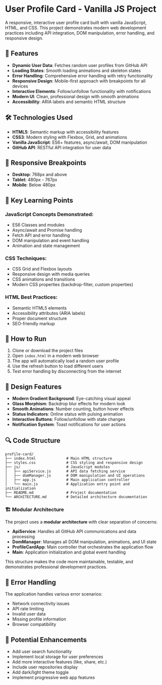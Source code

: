 # User Profile Card - Vanilla JS Project

A responsive, interactive user profile card built with vanilla JavaScript, HTML, and CSS. This project demonstrates modern web development practices including API integration, DOM manipulation, error handling, and responsive design.

## 🚀 Features

- **Dynamic User Data**: Fetches random user profiles from GitHub API
- **Loading States**: Smooth loading animations and skeleton states
- **Error Handling**: Comprehensive error handling with retry functionality
- **Responsive Design**: Mobile-first approach with breakpoints for all devices
- **Interactive Elements**: Follow/unfollow functionality with notifications
- **Modern UI**: Clean, professional design with smooth animations
- **Accessibility**: ARIA labels and semantic HTML structure

## 🛠️ Technologies Used

- **HTML5**: Semantic markup with accessibility features
- **CSS3**: Modern styling with Flexbox, Grid, and animations
- **Vanilla JavaScript**: ES6+ features, async/await, DOM manipulation
- **GitHub API**: RESTful API integration for user data

## 📱 Responsive Breakpoints

- **Desktop**: 768px and above
- **Tablet**: 480px - 767px
- **Mobile**: Below 480px

## 🎯 Key Learning Points

### JavaScript Concepts Demonstrated:

- ES6 Classes and modules
- Async/await and Promise handling
- Fetch API and error handling
- DOM manipulation and event handling
- Animation and state management

### CSS Techniques:

- CSS Grid and Flexbox layouts
- Responsive design with media queries
- CSS animations and transitions
- Modern CSS properties (backdrop-filter, custom properties)

### HTML Best Practices:

- Semantic HTML5 elements
- Accessibility attributes (ARIA labels)
- Proper document structure
- SEO-friendly markup

## 🔧 How to Run

1. Clone or download the project files
2. Open `index.html` in a modern web browser
3. The app will automatically load a random user profile
4. Use the refresh button to load different users
5. Test error handling by disconnecting from the internet

## 🎨 Design Features

- **Modern Gradient Background**: Eye-catching visual appeal
- **Glass Morphism**: Backdrop blur effects for modern look
- **Smooth Animations**: Number counting, button hover effects
- **Status Indicators**: Online status with pulsing animation
- **Interactive Buttons**: Follow/unfollow with state changes
- **Notification System**: Toast notifications for user actions

## 🔍 Code Structure

```
profile-card/
├── index.html              # Main HTML structure
├── styles.css              # CSS styling and responsive design
├── js/                     # JavaScript modules
│   ├── apiService.js       # API data fetching service
│   ├── domManager.js       # DOM manipulation and UI operations
│   ├── app.js              # Main application controller
│   └── main.js             # Application entry point and initialization
├── README.md               # Project documentation
└── ARCHITECTURE.md         # Detailed architecture documentation
```

### 🏗️ Modular Architecture

The project uses a **modular architecture** with clear separation of concerns:

- **ApiService**: Handles all GitHub API communications and data processing
- **DomManager**: Manages all DOM manipulation, animations, and UI state
- **ProfileCardApp**: Main controller that orchestrates the application flow
- **Main**: Application initialization and global event handling

This structure makes the code more maintainable, testable, and demonstrates professional development practices.

## 🚨 Error Handling

The application handles various error scenarios:

- Network connectivity issues
- API rate limiting
- Invalid user data
- Missing profile information
- Browser compatibility

## 🔮 Potential Enhancements

- Add user search functionality
- Implement local storage for user preferences
- Add more interactive features (like, share, etc.)
- Include user repositories display
- Add dark/light theme toggle
- Implement progressive web app features
